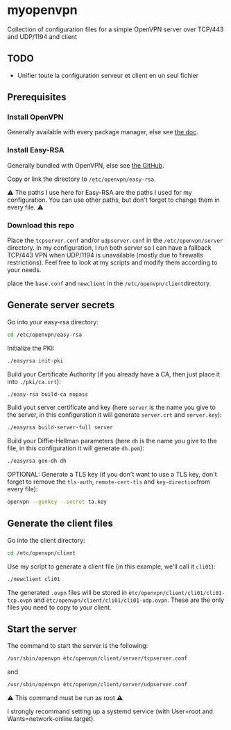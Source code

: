 # myopenvpn
Collection of configuration files for a simple OpenVPN server over TCP/443 and UDP/1194 and client

## TODO
 - Unifier toute la configuration serveur et client en un seul fichier

## Prerequisites
### Install OpenVPN
Generally available with every package manager, else see [the doc](https://openvpn.net/).


### Install Easy-RSA
Generally bundled with OpenVPN, else see [the GitHub](https://github.com/OpenVPN/easy-rsa/releases/latest).

Copy or link the directory to `/etc/openvpn/easy-rsa`.

⚠️ The paths I use here for Easy-RSA are the paths I used for my configuration. You can use other paths, but don't forget to change them in every file. ⚠️


### Download this repo
Place the `tcpserver.conf` and/or `udpserver.conf` in the `/etc/openvpn/server` directory. In my configuration, I run both server so I can have a fallback TCP/443 VPN when UDP/1194 is unavailable (mostly due to firewalls restrictions). Feel free to look at my scripts and modify them according to your needs.

place the `base.conf` and `newclient` in the `/etc/openvpn/client`directory.


## Generate server secrets
Go into your easy-rsa directory:
```sh
cd /etc/openvpn/easy-rsa
```
Initialize the PKI:
```sh
./easyrsa init-pki
```
Build your Certificate Authority (if you already have a CA, then just place it into `./pki/ca.crt`):
```sh
./easy-rsa build-ca nopass
```
Build yout server certificate and key (here `server` is the name you give to the server, in this configuration it will generate `server.crt` and `server.key`):
```sh
./easyrsa build-server-full server
```
Build your Diffie-Hellman parameters (here `dh` is the name you give to the file, in this configuration it will generate `dh.pem`):
```sh
./easyrsa gen-dh dh
```
OPTIONAL: Generate a TLS key (if you don't want to use a TLS key, don't forget to remove the `tls-auth`, `remote-cert-tls` and `key-direction`from every file):
```sh
openvpn --genkey --secret ta.key
```

## Generate the client files
Go into the client directory:
```sh
cd /etc/openvpn/client
```
Use my script to generate a client file (in this example, we'll call it `cli01`):
```sh
./newclient cli01
```
The generated `.ovpn` files will be stored in `ètc/openvpn/client/cli01/cli01-tcp.ovpn` and `ètc/openvpn/client/cli01/cli01-udp.ovpn`. These are the only files you need to copy to your client.


## Start the server
The command to start the server is the following:
```sh
/usr/sbin/openvpn ètc/openvpn/client/server/tcpserver.conf
```
and
```sh
/usr/sbin/openvpn ètc/openvpn/client/server/udpserver.conf
```
⚠️ This command must be run as root ⚠️

I strongly recommand setting up a systemd service (with User=root and Wants=network-online.target).
